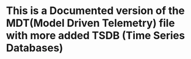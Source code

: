 # This is a Documented version of the MDT(Model Driven Telemetry) file with more added TSDB (Time Series Databases)